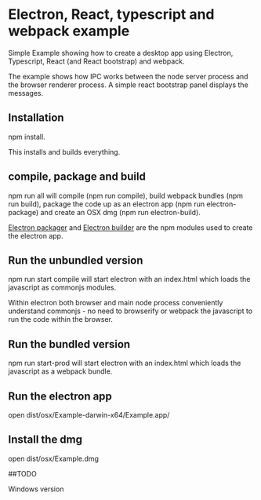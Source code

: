 # Electron, React, typescript and webpack example

Simple Example showing how to create a desktop app using Electron, Typescript, React (and React bootstrap) and webpack.

The example shows how IPC works between the node server process and the browser renderer process. A simple react bootstrap panel displays the messages.

## Installation

npm install.

This installs and builds everything.

## compile, package and build

npm run all will compile (npm run compile), build webpack bundles (npm run build), package the code up as an 
electron app (npm run electron-package) and create an OSX dmg (npm run electron-build).

[Electron packager](https://github.com/maxogden/electron-packager) and [Electron builder](https://github.com/loopline-systems/electron-builder) are the npm modules used to create the electron app.

## Run the unbundled version

npm run start compile will start electron with an index.html which loads the javascript as commonjs modules.

Within electron both browser and main node process conveniently understand commonjs - no need to browserify or
webpack the javascript to run the code within the browser.

## Run the bundled version

npm run start-prod will start electron with an index.html which loads the javascript as a webpack bundle.

## Run the electron app

open dist/osx/Example-darwin-x64/Example.app/

## Install the dmg

open dist/osx/Example.dmg

##TODO

Windows version


